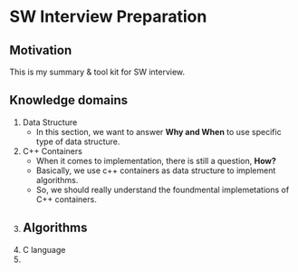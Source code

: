 # SW Interview Preparation

## Motivation
This is my summary & tool kit for SW interview.

## Knowledge domains 
1. Data Structure
    - In this section, we want to answer **Why and When** to use specific type of data structure.
2. C++ Containers
    - When it comes to implementation, there is still a question, **How?**
    - Basically, we use c++ containers as data structure to implement algorithms. 
    - So, we should really understand the foundmental implemetations of C++ containers.
3. Algorithms
    - 
4. C language
5. 
##